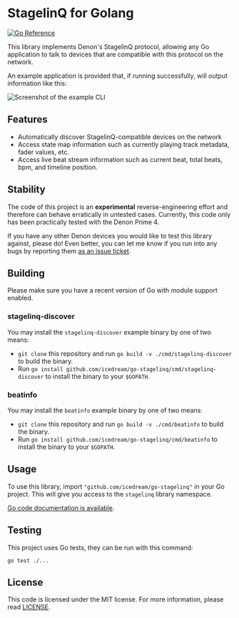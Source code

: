# StagelinQ for Golang

[![Go Reference](https://pkg.go.dev/badge/github.com/icedream/go-stagelinq.svg)](https://pkg.go.dev/github.com/icedream/go-stagelinq)

This library implements Denon's StagelinQ protocol, allowing any Go application to talk to devices that are compatible with this protocol on the network.

An example application is provided that, if running successfully, will output information like this:

![Screenshot of the example CLI](docs/screenshot.png)

## Features

- Automatically discover StagelinQ-compatible devices on the network
- Access state map information such as currently playing track metadata, fader values, etc.
- Access live beat stream information such as current beat, total beats, bpm, and timeline position.

## Stability

The code of this project is an **experimental** reverse-engineering effort and therefore can behave erratically in untested cases. Currently, this code only has been practically tested with the Denon Prime 4.

If you have any other Denon devices you would like to test this library against, please do! Even better, you can let me know if you run into any bugs by reporting them [as an issue ticket](https://github.com/icedream/go-stagelinq/issues).

## Building

Please make sure you have a recent version of Go with module support enabled.

### stagelinq-discover

You may install the `stagelinq-discover` example binary by one of two means:

- `git clone` this repository and run `go build -v ./cmd/stagelinq-discover` to build the binary.
- Run `go install github.com/icedream/go-stagelinq/cmd/stagelinq-discover` to install the binary to your `$GOPATH`.

### beatinfo

You may install the `beatinfo` example binary by one of two means:

- `git clone` this repository and run `go build -v ./cmd/beatinfo` to build the binary.
- Run `go install github.com/icedream/go-stagelinq/cmd/beatinfo` to install the binary to your `$GOPATH`.

## Usage

To use this library, import `"github.com/icedream/go-stagelinq"` in your Go project. This will give you access to the `stagelinq` library namespace.

[Go code documentation is available](https://pkg.go.dev/github.com/icedream/go-stagelinq).

## Testing

This project uses Go tests, they can be run with this command:

    go test ./...

## License

This code is licensed under the MIT license. For more information, please read [LICENSE](LICENSE).
